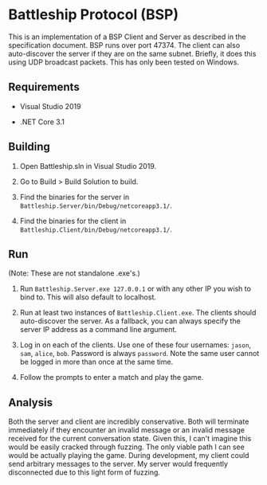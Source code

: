 # Battleship Protocol (BSP)

This is an implementation of a BSP Client and Server as described in the specification document. BSP runs over port 47374. The client can also auto-discover the server if they are on the same subnet. Briefly, it does this using UDP broadcast packets. This has only been tested on Windows.

## Requirements

 - Visual Studio 2019

 - .NET Core 3.1

## Building

1. Open Battleship.sln in Visual Studio 2019.

2. Go to Build > Build Solution to build.

3. Find the binaries for the server in `Battleship.Server/bin/Debug/netcoreapp3.1/`.

4. Find the binaries for the client in `Battleship.Client/bin/Debug/netcoreapp3.1/`.

## Run

(Note: These are not standalone .exe's.)

1. Run `Battleship.Server.exe 127.0.0.1` or with any other IP you wish to bind to. This will also default to localhost.

2. Run at least two instances of `Battleship.Client.exe`. The clients should auto-discover the server. As a fallback, you can always specify the server IP address as a command line argument.

3. Log in on each of the clients. Use one of these four usernames: `jason`, `sam`, `alice`, `bob`. Password is always `password`. Note the same user cannot be logged in more than once at the same time.

4. Follow the prompts to enter a match and play the game.

## Analysis

Both the server and client are incredibly conservative. Both will terminate immediately if they encounter an invalid message or an invalid message received for the current conversation state. Given this, I can't imagine this would be easily cracked through fuzzing. The only viable path I can see would be actually playing the game. During development, my client could send arbitrary messages to the server. My server would frequently disconnected due to this light form of fuzzing.